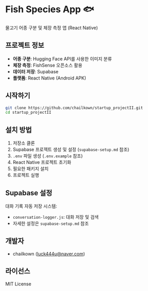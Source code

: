 # Fish Species App 🐟

물고기 어종 구분 및 체장 측정 앱 (React Native)

## 프로젝트 정보

- **어종 구분**: Hugging Face API를 사용한 이미지 분류
- **체장 측정**: FishSense 오픈소스 활용
- **데이터 저장**: Supabase
- **플랫폼**: React Native (Android APK)

## 시작하기

```bash
git clone https://github.com/chailkown/startup_projectII.git
cd startup_projectII
```

## 설치 방법

1. 저장소 클론
2. Supabase 프로젝트 생성 및 설정 (`supabase-setup.md` 참조)
3. `.env` 파일 생성 (`.env.example` 참조)
4. React Native 프로젝트 초기화
5. 필요한 패키지 설치
6. 프로젝트 실행

## Supabase 설정

대화 기록 자동 저장 시스템:
- `conversation-logger.js`: 대화 저장 및 검색
- 자세한 설정은 `supabase-setup.md` 참조

## 개발자

- chailkown (luck444u@naver.com)

## 라이선스

MIT License

